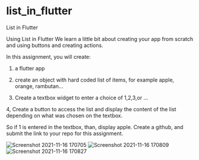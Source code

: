 # list_in_flutter

List in Flutter

Using List in Flutter
We learn a little bit about creating your app from scratch and using buttons and creating actions.

In this assignment, you will create:

1) a flutter app

2) create an object with hard coded list of items, for example apple, orange, rambutan...

3) Create a textbox widget to enter a choice of 1,2,3,or ...

4, Create a button to access the list and display the content of the list depending on what was chosen on the textbox.

So if 1 is entered in the textbox, than, display apple.
Create a github, and submit the link to your repo for this assignment.

![Screenshot 2021-11-16 170705](https://user-images.githubusercontent.com/86645986/142151060-e2df7685-df96-4024-907b-d8cd84edc062.png)
![Screenshot 2021-11-16 170809](https://user-images.githubusercontent.com/86645986/142151065-caa2243a-fb03-4ea3-9058-d0b95a5d3292.png)
![Screenshot 2021-11-16 170827](https://user-images.githubusercontent.com/86645986/142151068-659f471a-fd7a-425a-8db2-3aa17a5fec37.png)
